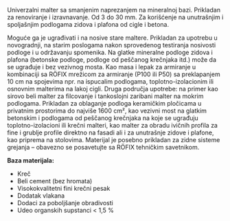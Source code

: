 Univerzalni malter sa smanjenim naprezanjem na mineralnoj bazi. Prikladan za renoviranje i izravnavanje. Od 3 do 30 mm. Za korišćenje na unutrašnjim i spoljašnjim podlogama zidova i plafona od cigle i betona.

Moguće ga je ugrađivati i na nosive stare maltere. Prikladan za upotrebu u novogradnji, na starim poslogama nakon sprovedenog testiranja nosivosti podloge i u održavanju spomenika. Na glatke mineralne podloge zidova i plafona (betonske podloge, podloge od peščanog krečnjaka itd.) može da se ugrađuje i bez vezivnog mosta. Kao masa i lepak za armiranje u kombinaciji sa RÖFIX mrežicom za armiranje (P100 ili P50) sa preklapanjem 10 cm na spojevima npr. na ispucalim podlogama, toplotno-izolacionim ili osnovnim malterima na lakoj cigli.
Druga područja upotrebe: na primer kao sirovo beli malter za filcovanje i tankoslojni zaribani malter na mokrim podlogama. Prikladan za oblaganje podloga keramičkim pločicama u privatnim prostorima do najviše 1600 cm², kao vezivni most na glatkim betonskim i podlogama od peščanog krečnjaka na koje se ugrađuju toplotno-izolacioni ili krečni malteri, kao malter za obradu ivičnih profila za fine i grublje profile direktno na fasadi ali i za unutrašnje zidove i plafone, kao priprema na stolovima.
Materijal je posebno prikladan za zidne sisteme grejanja – obavezno se posavetujte sa RÖFIX tehničkim savetnikom.

**Baza materijala:**
- Kreč
- Beli cement (bez hromata)
- Visokokvalitetni fini krečni pesak
- Dodatak vlakana
- Dodaci za poboljšanje obradivosti
- Udeo organskih supstanci < 1,5 %